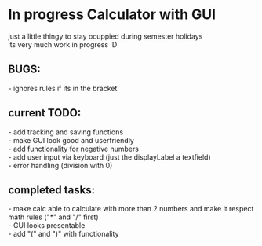 <H1>In progress Calculator with GUI </H1>
just a little thingy to stay ocuppied during semester holidays <br>
its very much work in progress :D <br>
<h2>BUGS:</h2>
- ignores rules if its in the bracket <br>
<h2>current TODO: </h2>
- add tracking and saving functions <br>
- make GUI look good and userfriendly <br>
- add functionality for negative numbers <br>
- add user input via keyboard (just the displayLabel a textfield) <br>
- error handling (division with 0) <br>
<h2>completed tasks: </h2>
- make calc able to calculate with more than 2 numbers and make it respect math rules ("*" and "/" first) <br>
- GUI looks presentable <br>
- add "(" and ")" with functionality <br>
